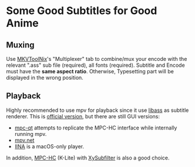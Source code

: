 # Some Good Subtitles for Good Anime

## Muxing
Use [MKVToolNix](https://mkvtoolnix.download/)'s "Multiplexer" tab to combine/mux your encode with the relevant ".ass" sub file (required), all fonts (required). Subtitle and Encode must have the **same aspect ratio**. Otherwise, Typesetting part will be displayed in the wrong position.

## Playback
Highly recommended to use mpv for playback since it use [libass](https://github.com/libass/libass) as subtitle renderer. This is [official version](https://mpv.io/), but there are still GUI versions:
- [mpc-qt](https://github.com/mpc-qt/mpc-qt/releases) attempts to replicate the MPC-HC interface while internally running mpv.
- [mpv.net](https://github.com/mpvnet-player/mpv.net/releases)
- [IINA](https://iina.io/) is a macOS-only player.

In addition, [MPC-HC](https://codecguide.com/download_k-lite_codec_pack_mega.htm) (K-Lite) with [XySubfilter](https://github.com/pinterf/xy-VSFilter/releases) is also a good choice.